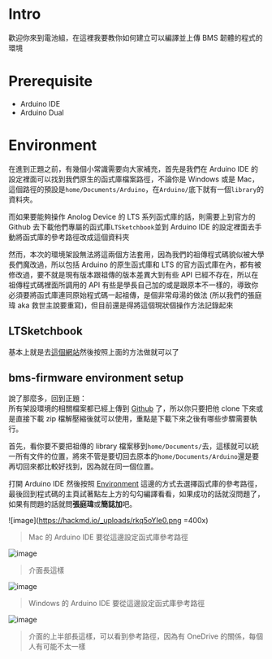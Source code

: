 # Intro
歡迎你來到電池組，在這裡我要教你如何建立可以編譯並上傳 BMS 韌體的程式的環境  

# Prerequisite
* Arduino IDE
* Arduino Dual

# Environment
在進到正題之前，有幾個小常識需要向大家補充，首先是我們在 Arduino IDE 的設定裡面可以找到我們原生的函式庫檔案路徑，不論你是 Windows 或是 Mac，這個路徑的預設是`home/Documents/Arduino`，在`Arduino/`底下就有一個`library`的資料夾。  

而如果要能夠操作 Anolog Device 的 LTS 系列函式庫的話，則需要上到官方的 Github 去下載他們專屬的函式庫`LTSketchbook`並到 Arduino IDE 的設定裡面去手動將函式庫的參考路徑改成這個資料夾  

然而，本次的環境架設無法將這兩個方法套用，因為我們的祖傳程式碼貌似被大學長們魔改過，所以包括 Arduino 的原生函式庫和 LTS 的官方函式庫在內，都有被修改過，要不就是現有版本跟祖傳的版本差異大到有些 API 已經不存在，所以在祖傳程式碼裡面所調用的 API 有些是學長自己加的或是跟原本不一樣的，導致你必須要將函式庫連同原始程式碼一起祖傳，是個非常母湯的做法 (所以我們的張庭瑋 aka 救世主說要重寫)，但目前還是得將這個現狀個操作方法記錄起來  

## LTSketchbook

基本上就是去[這個網站](https://github.com/analogdevicesinc/Linduino)然後按照上面的方法做就可以了  

## bms-firmware environment setup

說了那麼多，回到正題：  
所有架設環境的相關檔案都已經上傳到 [Github](https://github.com/ncku-formula-racing/bms-firmware) 了，所以你只要把他 clone 下來或是直接下載 zip 檔解壓縮後就可以使用，重點是下載下來之後有哪些步驟需要執行。  

首先，看你要不要把祖傳的 library 檔案移到`home/Documents/`去，這樣就可以統一所有文件的位置，將來不管是要切回去原本的`home/Documents/Arduino`還是要再切回來都比較好找到，因為就在同一個位置。  

打開 Arduino IDE 然後按照 [Environment](https://hackmd.io/@nckufs/ryvS1uIgA#Environment) 這邊的方式去選擇函式庫的參考路徑，最後回到程式碼的主頁試著點左上方的勾勾編譯看看，如果成功的話就沒問題了，如果有問題的話就問**張庭瑋**或**簡誌加**吧。  

![image](https://hackmd.io/_uploads/rkq5oYIe0.png =400x)  
> Mac 的 Arduino IDE 要從這邊設定函式庫參考路徑  


![image](https://hackmd.io/_uploads/BJIMAK8xR.png)  
> 介面長這樣  


![image](https://hackmd.io/_uploads/BJAuAt8xA.png)  
> Windows 的 Arduino IDE 要從這邊設定函式庫參考路徑  


![image](https://hackmd.io/_uploads/r1Rg15UxC.png)  
> 介面的上半部長這樣，可以看到參考路徑，因為有 OneDrive 的關係，每個人有可能不太一樣  


